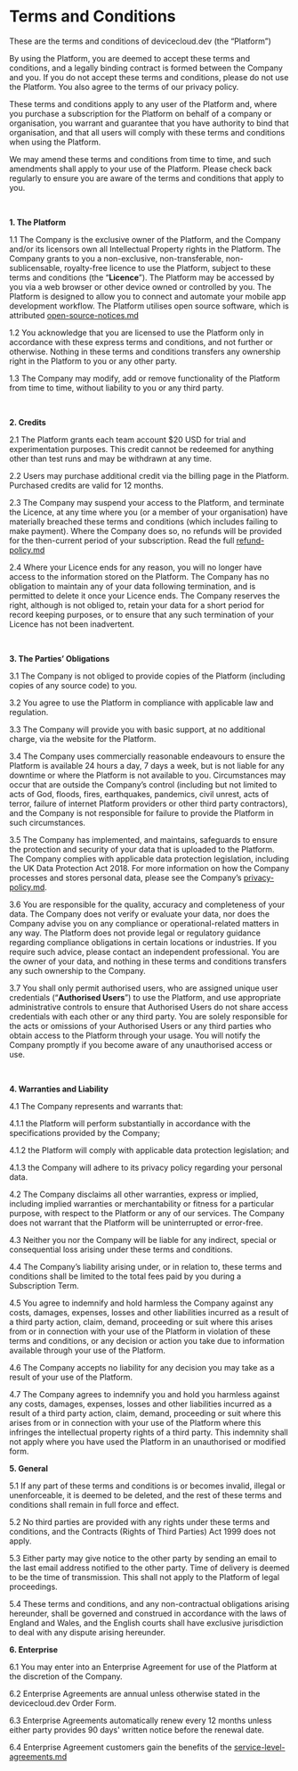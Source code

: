 # Terms and Conditions

These are the terms and conditions of devicecloud.dev (the “Platform”)

By using the Platform, you are deemed to accept these terms and conditions, and a legally binding contract is formed between the Company and you. If you do not accept these terms and conditions, please do not use the Platform. You also agree to the terms of our privacy policy.

These terms and conditions apply to any user of the Platform and, where you purchase a subscription for the Platform on behalf of a company or organisation, you warrant and guarantee that you have authority to bind that organisation, and that all users will comply with these terms and conditions when using the Platform.

We may amend these terms and conditions from time to time, and such amendments shall apply to your use of the Platform. Please check back regularly to ensure you are aware of the terms and conditions that apply to you.

‍

**1. The Platform**

1.1 The Company is the exclusive owner of the Platform, and the Company and/or its licensors own all Intellectual Property rights in the Platform. The Company grants to you a non-exclusive, non-transferable, non-sublicensable, royalty-free licence to use the Platform, subject to these terms and conditions (the “**Licence**”). The Platform may be accessed by you via a web browser or other device owned or controlled by you. The Platform is designed to allow you to connect and automate your mobile app development workflow. The Platform utilises open source software, which is attributed [open-source-notices.md](open-source-notices.md "mention")‍

1.2 You acknowledge that you are licensed to use the Platform only in accordance with these express terms and conditions, and not further or otherwise. Nothing in these terms and conditions transfers any ownership right in the Platform to you or any other party.

1.3 The Company may modify, add or remove functionality of the Platform from time to time, without liability to you or any third party.

‍

**2. Credits**

2.1 The Platform grants each team account $20 USD for trial and experimentation purposes. This credit cannot be redeemed for anything other than test runs and may be withdrawn at any time.

2.2 Users may purchase additional credit via the billing page in the Platform. Purchased credits are valid for 12 months.

2.3 The Company may suspend your access to the Platform, and terminate the Licence, at any time where you (or a member of your organisation) have materially breached these terms and conditions (which includes failing to make payment). Where the Company does so, no refunds will be provided for the then-current period of your subscription. Read the full [refund-policy.md](refund-policy.md "mention")

2.4 Where your Licence ends for any reason, you will no longer have access to the information stored on the Platform. The Company has no obligation to maintain any of your data following termination, and is permitted to delete it once your Licence ends. The Company reserves the right, although is not obliged to, retain your data for a short period for record keeping purposes, or to ensure that any such termination of your Licence has not been inadvertent.

‍

**3. The Parties’ Obligations**

3.1 The Company is not obliged to provide copies of the Platform (including copies of any source code) to you.

3.2 You agree to use the Platform in compliance with applicable law and regulation.

3.3 The Company will provide you with basic support, at no additional charge, via the website for the Platform.

3.4 The Company uses commercially reasonable endeavours to ensure the Platform is available 24 hours a day, 7 days a week, but is not liable for any downtime or where the Platform is not available to you. Circumstances may occur that are outside the Company’s control (including but not limited to acts of God, floods, fires, earthquakes, pandemics, civil unrest, acts of terror, failure of internet Platform providers or other third party contractors), and the Company is not responsible for failure to provide the Platform in such circumstances.

3.5 The Company has implemented, and maintains, safeguards to ensure the protection and security of your data that is uploaded to the Platform. The Company complies with applicable data protection legislation, including the UK Data Protection Act 2018. For more information on how the Company processes and stores personal data, please see the Company’s [privacy-policy.md](privacy-policy.md "mention").

3.6 You are responsible for the quality, accuracy and completeness of your data. The Company does not verify or evaluate your data, nor does the Company advise you on any compliance or operational-related matters in any way. The Platform does not provide legal or regulatory guidance regarding compliance obligations in certain locations or industries. If you require such advice, please contact an independent professional. You are the owner of your data, and nothing in these terms and conditions transfers any such ownership to the Company.‍

3.7 You shall only permit authorised users, who are assigned unique user credentials (“**Authorised Users**”) to use the Platform, and use appropriate administrative controls to ensure that Authorised Users do not share access credentials with each other or any third party. You are solely responsible for the acts or omissions of your Authorised Users or any third parties who obtain access to the Platform through your usage. You will notify the Company promptly if you become aware of any unauthorised access or use.

‍

**4. Warranties and Liability**

4.1 The Company represents and warrants that:

4.1.1 the Platform will perform substantially in accordance with the specifications provided by the Company;

4.1.2 the Platform will comply with applicable data protection legislation; and

4.1.3 the Company will adhere to its privacy policy regarding your personal data.

4.2 The Company disclaims all other warranties, express or implied, including implied warranties or merchantability or fitness for a particular purpose, with respect to the Platform or any of our services. The Company does not warrant that the Platform will be uninterrupted or error-free.

4.3 Neither you nor the Company will be liable for any indirect, special or consequential loss arising under these terms and conditions.‍

4.4 The Company’s liability arising under, or in relation to, these terms and conditions shall be limited to the total fees paid by you during a Subscription Term.

4.5 You agree to indemnify and hold harmless the Company against any costs, damages, expenses, losses and other liabilities incurred as a result of a third party action, claim, demand, proceeding or suit where this arises from or in connection with your use of the Platform in violation of these terms and conditions, or any decision or action you take due to information available through your use of the Platform.

4.6 The Company accepts no liability for any decision you may take as a result of your use of the Platform.&#x20;

4.7 The Company agrees to indemnify you and hold you harmless against any costs, damages, expenses, losses and other liabilities incurred as a result of a third party action, claim, demand, proceeding or suit where this arises from or in connection with your use of the Platform where this infringes the intellectual property rights of a third party. This indemnity shall not apply where you have used the Platform in an unauthorised or modified form.



**5. General**

5.1 If any part of these terms and conditions is or becomes invalid, illegal or unenforceable, it is deemed to be deleted, and the rest of these terms and conditions shall remain in full force and effect.

5.2 No third parties are provided with any rights under these terms and conditions, and the Contracts (Rights of Third Parties) Act 1999 does not apply.

5.3 Either party may give notice to the other party by sending an email to the last email address notified to the other party. Time of delivery is deemed to be the time of transmission. This shall not apply to the Platform of legal proceedings.

5.4 These terms and conditions, and any non-contractual obligations arising hereunder, shall be governed and construed in accordance with the laws of England and Wales, and the English courts shall have exclusive jurisdiction to deal with any dispute arising hereunder.



**6. Enterprise**

6.1 You may enter into an Enterprise Agreement for use of the Platform at the discretion of the Company.

6.2 Enterprise Agreements are annual unless otherwise stated in the devicecloud.dev Order Form.

6.3 Enterprise Agreements automatically renew every 12 months unless either party provides 90 days' written notice before the renewal date.

6.4 Enterprise Agreement customers gain the benefits of the [service-level-agreements.md](service-level-agreements.md "mention")&#x20;

